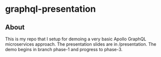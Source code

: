 # graphql-presentation

## About

This is my repo that I setup for demoing a very basic Apollo GraphQL microservices approach. The presentation slides are in /presentation. The demo begins in branch phase-1 and progress to phase-3.
